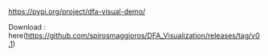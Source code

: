 https://pypi.org/project/dfa-visual-demo/

Download : here(https://github.com/spirosmaggioros/DFA_Visualization/releases/tag/v0.1)
